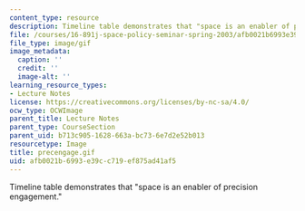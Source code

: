 ```yaml
---
content_type: resource
description: Timeline table demonstrates that "space is an enabler of precision engagement."
file: /courses/16-891j-space-policy-seminar-spring-2003/afb0021b6993e39cc719ef875ad41af5_precengage.gif
file_type: image/gif
image_metadata:
  caption: ''
  credit: ''
  image-alt: ''
learning_resource_types:
- Lecture Notes
license: https://creativecommons.org/licenses/by-nc-sa/4.0/
ocw_type: OCWImage
parent_title: Lecture Notes
parent_type: CourseSection
parent_uid: b713c905-1628-663a-bc73-6e7d2e52b013
resourcetype: Image
title: precengage.gif
uid: afb0021b-6993-e39c-c719-ef875ad41af5
---
```

Timeline table demonstrates that "space is an enabler of precision engagement."